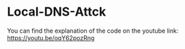 # Local-DNS-Attck

You can find the explanation of the code on the youtube link: https://youtu.be/oqY62pozRng

